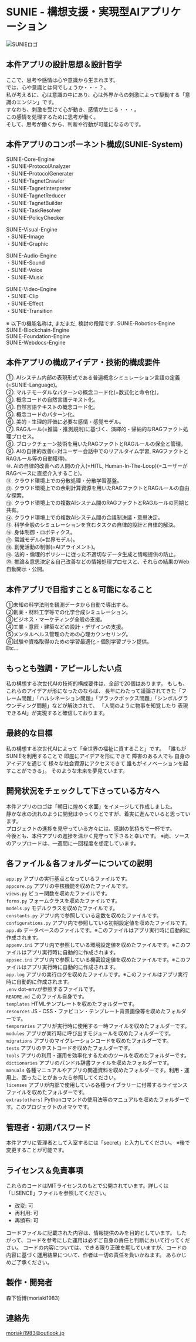 # SUNIE - 構想支援・実現型AIアプリケーション
![SUNIEロゴ](./resources/statics/visionmarks/logo.jpg)




## 本件アプリの設計思想＆設計哲学
ここで、思考や感情は心や意識から生まれます。  
では、心や意識とは何でしょうか・・・？。  
私が考えるに、心は意識の中にあり、心は外界からの刺激によって駆動する「意識のエンジン」です。  
すなわち、刺激を受けて心が動き、感情が生じる・・・。  
この感情を処理するために思考が働く。  
そして、思考が働くから、判断や行動が可能になるのです。




## 本件アプリのコンポーネント構成(SUNIE-System)
SUNIE-Core-Engine  
 ・SUNIE-ProtocolAnalyzer  
 ・SUNIE-ProtocolGenerater  
 ・SUNIE-TagnetCrawler  
 ・SUNIE-TagnetInterpreter  
 ・SUNIE-TagnetReducer  
 ・SUNIE-TagnetBuilder  
 ・SUNIE-TaskResolver  
 ・SUNIE-PolicyChecker  

SUNIE-Visual-Engine  
 ・SUNIE-Image  
 ・SUNIE-Graphic  

SUNIE-Audio-Engine  
 ・SUNIE-Sound  
 ・SUNIE-Voice  
 ・SUNIE-Music  

SUNIE-Video-Engine  
 ・SUNIE-Clip  
 ・SUNIE-Effect  
 ・SUNIE-Transition  

※ 以下の機能名称は, まだまだ, 検討の段階です.
SUNIE-Robotics-Engine  
SUNIE-Blockchain-Engine  
SUNIE-Foundation-Engine  
SUNIE-Webdocs-Engine




## 本件アプリの構成アイデア・技術的構成要件
①. AIシステム内部の表現形式である普遍概念シミュレーション言語の定義(=SUNIE-Language)。  
②. マルチモーダルなパターンの概念コード化(=数式化と命令化)。  
③. 概念コードの自然言語テキスト化。  
④. 自然言語テキストの概念コード化。  
⑤. 概念コードのパターン化。  
⑥. 美的・生理的評価に必要な感情・感覚モデル。  
⑦. RAGルール(=推論・推測規則)に基づく、演繹的・帰納的なRAGファクト処理プロセス。  
⑧. ブロックチェーン技術を用いたRAGファクトとRAGルールの保全と管理。  
⑨. AIの自律的改善(=対ユーザー会話中でのリアルタイム学習, RAGファクトとRAGルール等の自動獲得)。  
⑩. AIの自律的改善への人間の介入(=HITL, Human-In-The-Loop)(=ユーザーがRAGベースに直接介入すること)。  
⑪. クラウド環境上での分散処理・分散学習基盤。  
⑫. クラウド環境上での余剰計算資源を用いたRAGファクトとRAGルールの自由な探索。  
⑬. クラウド環境上での複数AIシステム間のRAGファクトとRAGルールの同期と共有。  
⑭. クラウド環境上での複数AIシステム間の合議制決議・意思決定。  
⑮. 科学全般のシミュレーションを含むタスクの自律的設計と自律的解決。  
⑯. 身体制御・ロボティクス。  
⑰. 常識モデル(=世界モデル)。  
⑱. 創発活動の制御(=AIアライメント)。  
⑲. 法的・倫理的ポリシーに従った不適切なデータ生成と情報提供の防止。  
⑳. 推論＆意思決定＆自己改善などの情報処理プロセスと、それらの結果のWeb自動開示・公開。




## 本件アプリで目指すこと＆可能になること
①未知の科学法則を観測データから自動で導出する。  
②創薬・材料工学等での化学合成シミュレーション。  
③ビジネス・マーケティング全般の支援。  
④工業・意匠・建築などの設計・デザインの支援。  
⑤メンタルヘルス管理のための心理カウンセリング。  
⑥試験や資格取得のための学習最適化・個別学習プラン提供。  
Etc...




## もっとも強調・アピールしたい点
私の構想する次世代AIの技術的構成要件は、全部で20個はあります。
もしも、これらのアイデアが形になったのならば、
長年にわたって議論されてきた「フレーム問題」「ハルシネーション問題」「ブラックボックス問題」「シンボルグラウンディング問題」などが解決されて、
「人間のように物事を知覚したり 表現できるAI」が実現すると確信しております。




## 最終的な目標
私の構想する次世代AIによって「全世界の福祉に資すること」です。
「誰もが SUNIEを利用することで 即座にアイデアを形にできて 障害のある人でも 自身のアイデアを通じて 様々な社会資源にアクセスできて 誰もがイノベーションを起すことができる」。
そのような未来を夢見ています。




## 開発状況をチェックして下さっている方々へ
本件アプリのロゴは「朝日に煌めく水面」をイメージして作成しました。  
静かな水の流れのように開発はゆっくりとですが、着実に進んでいると思っています。  
プロジェクトの進捗を見守っている方々には、感謝の気持ちで一杯です。  
今後とも、本件アプリの進捗を温かく見守って下さると幸いです。
※尚、ソースのアップロードは、一週間に一回程度を想定しています。




## 各ファイル＆各フォルダーについての説明
`app.py` アプリの実行基点となっているファイルです。  
`appcore.py` アプリの中核機能を収めたファイルです。  
`views.py` ビュー関数を収めたファイルです。  
`forms.py` フォームクラスを収めたファイルです。  
`models.py` モデルクラスを収めたファイルです。  
`constants.py` アプリ内で参照している定数を収めたファイルです。  
`configurations.py` アプリ内で参照している初期設定値を収めたファイルです。  
`app.db` データベースのファイルです。※このファイルはアプリ実行時に自動的に作成されます。  
`appenv.ini` アプリ内で参照している環境設定値を収めたファイルです。※このファイルはアプリ実行時に自動的に作成されます。  
`appsec.ini` アプリ内で参照している機密設定値を収めたファイルです。※このファイルはアプリ実行時に自動的に作成されます。  
`app.log` アプリの実行ログを収めたファイルです。※このファイルはアプリ実行時に自動的に作成されます。  
`.env` dot-envが参照するファイルです。  
`README.md` このファイル自身です。  
`templates` HTMLテンプレートを収めたフォルダーです。  
`resources` JS・CSS・ファビコン・テンプレート背景画像等を収めたフォルダーです。  
`temporaries` アプリが実行時に使用する一時ファイルを収めたフォルダーです。  
`modules` アプリが実行時に呼び出すモジュールを収めたフォルダーです。  
`migrations` アプリのマイグレーションコードを収めたフォルダーです。  
`tests` アプリのテストコードを収めたフォルダーです。  
`tools` アプリの利用・運用を効率化するためのツールを収めたフォルダーです。  
`dictionaries` アプリのバンドル辞書ファイルを収めたフォルダーです。　　
`manuals` 各種マニュアルやアプリの関連資料を収めたフォルダーです。利用・運用上、困ったことがあったら参照してください。  
`licenses` アプリが内部で使用している各種ライブラリーに付帯するライセンスファイルを収めたフォルダーです。  
`extras(others)` Pythonコマンドの使用法等のマニュアルを収めたフォルダーです。このプロジェクトのオマケです。




## 管理者・初期パスワード
本件アプリに管理者として入室するには「secret」と入力してください。
※後で変更することが可能です。



## ライセンス＆免責事項
これらのコードはMITライセンスのもとで公開されています。詳しくは「LISENCE」ファイルを参照してください。

- 改変: 可
- 再利用: 可
- 再頒布: 可

コードファイルに記載された内容は、情報提供のみを目的としています。
したがって、コードを参考にした運用は必ずご自身の責任と判断において行ってください。
コードの内容については、できる限り正確を期していますが、コードの内容に基づく運用結果について、作者は一切の責任を負いかねます。
あらかじめご了承ください。




## 製作・開発者
森下哲博(moriaki1983)




## 連絡先
moriaki1983@outlook.jp
